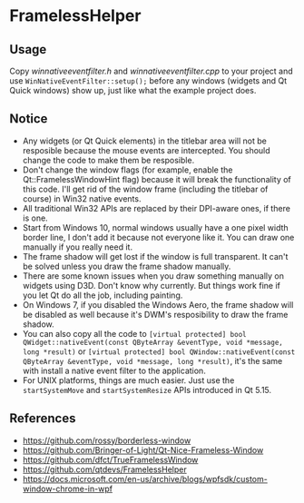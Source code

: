 # FramelessHelper

## Usage

Copy *winnativeeventfilter.h* and *winnativeeventfilter.cpp* to your project and use `WinNativeEventFilter::setup();` before any windows (widgets and Qt Quick windows) show up, just like what the example project does.

## Notice

- Any widgets (or Qt Quick elements) in the titlebar area will not be resposible because the mouse events are intercepted. You should change the code to make them be resposible.
- Don't change the window flags (for example, enable the Qt::FramelessWindowHint flag) because it will break the functionality of this code. I'll get rid of the window frame (including the titlebar of course) in Win32 native events.
- All traditional Win32 APIs are replaced by their DPI-aware ones, if there is one.
- Start from Windows 10, normal windows usually have a one pixel width border line, I don't add it because not everyone like it. You can draw one manually if you really need it.
- The frame shadow will get lost if the window is full transparent. It can't be solved unless you draw the frame shadow manually.
- There are some known issues when you draw something manually on widgets using D3D. Don't know why currently. But things work fine if you let Qt do all the job, including painting.
- On Windows 7, if you disabled the Windows Aero, the frame shadow will be disabled as well because it's DWM's resposibility to draw the frame shadow.
- You can also copy all the code to `[virtual protected] bool QWidget::nativeEvent(const QByteArray &eventType, void *message, long *result)` or `[virtual protected] bool QWindow::nativeEvent(const QByteArray &eventType, void *message, long *result)`, it's the same with install a native event filter to the application.
- For UNIX platforms, things are much easier. Just use the `startSystemMove` and `startSystemResize` APIs introduced in Qt 5.15.

## References

- <https://github.com/rossy/borderless-window>
- <https://github.com/Bringer-of-Light/Qt-Nice-Frameless-Window>
- <https://github.com/dfct/TrueFramelessWindow>
- <https://github.com/qtdevs/FramelessHelper>
- <https://docs.microsoft.com/en-us/archive/blogs/wpfsdk/custom-window-chrome-in-wpf>
